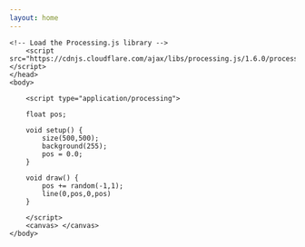 ```yaml
---
layout: home
---
```


<html>
	<head>
		<title>My Sketch</title>
    
    <!-- Load the Processing.js library -->
		<script src="https://cdnjs.cloudflare.com/ajax/libs/processing.js/1.6.0/processing.min.js"></script>
	</head>
	<body>
  
		<script type="application/processing">
    
        float pos;
    
        void setup() {
            size(500,500);
            background(255);
            pos = 0.0;
        }
        
        void draw() {
            pos += random(-1,1);
            line(0,pos,0,pos)
        }

		</script>
		<canvas> </canvas>
	</body>
</html>
